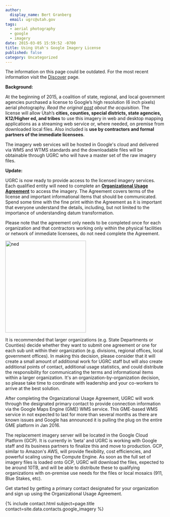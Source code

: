 ```yaml
---
author:
  display_name: Bert Granberg
  email: ugrc@utah.gov
tags:
  - aerial photography
  - google
  - imagery
date: 2015-03-05 15:59:52 -0700
title: Using Utah's Google Imagery License
published: false
category: Uncategorized
---
```


<div class="grid pop">
  <p class="text-center">The information on this page could be outdated. For the most recent information visit the <a href="{% link discover/index.html %}">Discover</a> page.</p>
</div>

<p><strong>Background:</strong>
</p>
<p>At the beginning of 2015, a coalition of state, regional, and local government agencies purchased a license to Google’s high resolution (6 inch pixels) aerial photography. <em>Read the original <a href="/blog/2015-02-02-utah-acquires-high-resolution-aerial-photography-license">post</a> about the acquisition</em>. The license will allow Utah’s <strong>cities, counties, special districts, state agencies, K12/Higher ed, and tribes</strong> to use this imagery in web and desktop mapping  applications as a streaming web service or, where needed, on premise from downloaded local files. Also included is <strong>use by contractors and formal partners of the immediate licensees</strong>.</p>
<p>The imagery web services will be hosted in Google's cloud and delivered via WMS and WTMS standards and the downloadable files will be obtainable through UGRC who will have a master set of the raw imagery files.</p>
<p><a href="deleted" alt="" title="Click to enlarge" width="800" height="227" class="" loading="lazy" /></a>
</p>
<p><strong>Update:</strong>
</p>
<p>UGRC is now ready to provide access to the licensed imagery services. Each qualified entity will need to complete an <a href="https://docs.google.com/a/utah.gov/forms/d/18FnT2fdg7nrA9xZYKUYV5UvxG0GO9w9DNFfeNG1D4TU/viewform"><strong>Organizational Usage Agreement</strong></a> to access the imagery. The Agreement covers terms of the license and important informational items that should be communicated. Spend some time with the fine print within the Agreement as it is important that everyone understand the details, including, but not limited to the importance of understanding datum transformation.
</p>
<p>Please note that the agreement only needs to be completed once for each organization and that contractors working only within the physical facilities or network of immediate licensees, do not need complete the Agreement.
</p>
<p><a  title="911flyer" href="https://docs.google.com/a/utah.gov/forms/d/18FnT2fdg7nrA9xZYKUYV5UvxG0GO9w9DNFfeNG1D4TU/viewform"><img class="inline-text-left" style="border: 0px solid black;" src="deleted" alt="ned" width="254" height="289" loading="lazy" /></a></p>
<p>It is recommended that larger organizations (e.g. State Departments or Counties) decide whether they want to submit one agreement or one for each sub unit within their organization (e.g. divisions, regional offices, local government offices). In making this decision, please consider that it will create a small amount of additional work for UGRC staff but will also create additional points of contact, additional usage statistics, and could distribute the responsibility for communicating the terms and informational items within a larger organization. It's an organization-by-organization decision, so please take time to coordinate with leadership and your co-workers to arrive at the best solution.
</p>
<p>After completing the Organizational Usage Agreement, UGRC will work through the designated primary contact to provide connection information via the Google Maps Engine (GME) WMS service. This GME-based WMS service in not expected to last for more than several months as there are known issues and Google has announced it is pulling the plug on the entire GME platform in Jan 2016.</p>
<p>The replacement imagery server will be located in the Google Cloud Platform (GCP). It is currently in 'beta' and UGRC is working with Google staff and its business partners to finalize this and move to production. GCP, similar to Amazon's AWS, will provide flexibility, cost efficiencies, and powerful scaling using the Compute Engine. As soon as the full set of imagery files is loaded onto GCP, UGRC will download the files, expected to be around 10TB, and will be able to distribute these to qualifying organizations with on-premise use needs for the files or local mosaics (911, Blue Stakes, etc).
</p>
<p>Get started by getting a primary contact designated for your organization and sign up using the Organizational Usage Agreement.
</p>
<p>{% include contact.html subject=page.title contact=site.data.contacts.google_imagery %}</p>
